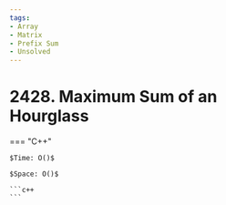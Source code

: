 ```yaml
---
tags:
- Array
- Matrix
- Prefix Sum
- Unsolved
---
```



# 2428. Maximum Sum of an Hourglass

=== "C++"

    $Time: O()$

    $Space: O()$

    ```c++
    ```
